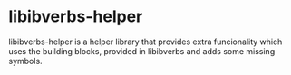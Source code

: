 libibverbs-helper
=================

libibverbs-helper is a helper library that provides extra funcionality which uses the building blocks, provided in libibverbs and adds some missing symbols.
